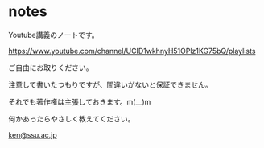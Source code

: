 # notes
Youtube講義のノートです。

https://www.youtube.com/channel/UCID1wkhnyH51OPlz1KG75bQ/playlists

ご自由にお取りください。

注意して書いたつもりですが、間違いがないと保証できません。

それでも著作権は主張しておきます。m(__)m

何かあったらやさしく教えてください。

ken@ssu.ac.jp

